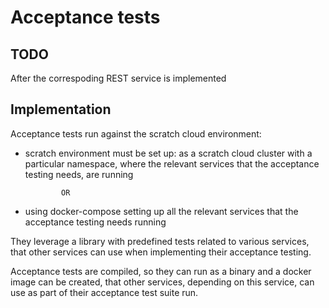 # Acceptance tests

## TODO

After the correspoding REST service is implemented

## Implementation

 Acceptance tests run against the scratch cloud environment:
  - scratch environment must be set up:
        as a scratch cloud cluster with a particular namespace, where the relevant services that the
        acceptance testing needs, are running

                OR
  - using docker-compose setting up all the relevant services that the acceptance testing needs running

They leverage a library with predefined tests related to various services, that other services can use
when implementing their acceptance testing.

Acceptance tests are compiled, so they can run as a binary and a docker image can be created, that other
services, depending on this service, can use as part of their acceptance test suite run.
